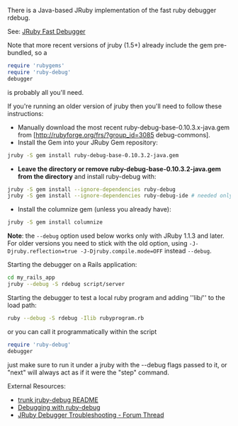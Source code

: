 There is a Java-based JRuby implementation of the fast ruby debugger rdebug.

See: [JRuby Fast Debugger](http://debug-commons.rubyforge.org/#jruby-debug)

Note that more recent versions of jruby (1.5+) already include the gem pre-bundled, so a

```ruby
require 'rubygems'
require 'ruby-debug'
debugger
```

is probably all you'll need.

If you're running an older version of jruby then you'll need to follow these instructions:

* Manually download the most recent ruby-debug-base-0.10.3.x-java.gem from [http://rubyforge.org/frs/?group_id=3085 debug-commons].
* Install the Gem into your JRuby Gem repository:
```bash
jruby -S gem install ruby-debug-base-0.10.3.2-java.gem
```
* **Leave the directory or remove ruby-debug-base-0.10.3.2-java.gem from the directory** and install ruby-debug with:
```bash
jruby -S gem install --ignore-dependencies ruby-debug
jruby -S gem install --ignore-dependencies ruby-debug-ide # needed only for IDEs
```
* Install the columnize gem (unless you already have):
```bash
jruby -S gem install columnize
```

**Note**: the `--debug` option used below works only with JRuby 1.1.3 and later. For older versions you need to stick with the old option, using `-J-Djruby.reflection=true -J-Djruby.compile.mode=OFF` instead `--debug`.

Starting the debugger on a Rails application:

```bash
cd my_rails_app
jruby --debug -S rdebug script/server
```

Starting the debugger to test a local ruby program and adding ''lib/'' to the load path:

```bash
ruby --debug -S rdebug -Ilib rubyprogram.rb 
```

or you can call it programmatically within the script

```ruby
require 'ruby-debug'
debugger
```

just make sure to run it under a jruby with the --debug flags passed to it, or "next" will always act as if it were  the "step" command.

External Resources:

* [trunk jruby-debug README](http://debug-commons.rubyforge.org/svn/jruby-debug/trunk/README)
* [Debugging with ruby-debug](http://bashdb.sourceforge.net/ruby-debug.html)
* [JRuby Debugger Troubleshooting - Forum Thread](http://www.intellij.net/forums/thread.jspa?messageID=5225735)
